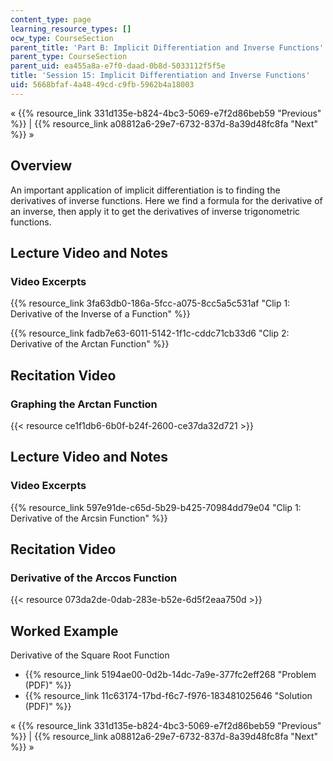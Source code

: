 ```yaml
---
content_type: page
learning_resource_types: []
ocw_type: CourseSection
parent_title: 'Part B: Implicit Differentiation and Inverse Functions'
parent_type: CourseSection
parent_uid: ea455a8a-e7f0-daad-0b8d-5033112f5f5e
title: 'Session 15: Implicit Differentiation and Inverse Functions'
uid: 5668bfaf-4a48-49cd-c9fb-5962b4a18003
---
```


« {{% resource_link 331d135e-b824-4bc3-5069-e7f2d86beb59 "Previous" %}} | {{% resource_link a08812a6-29e7-6732-837d-8a39d48fc8fa "Next" %}} »

Overview
--------

An important application of implicit differentiation is to finding the derivatives of inverse functions. Here we find a formula for the derivative of an inverse, then apply it to get the derivatives of inverse trigonometric functions.

Lecture Video and Notes
-----------------------

### Video Excerpts

{{% resource_link 3fa63db0-186a-5fcc-a075-8cc5a5c531af "Clip 1: Derivative of the Inverse of a Function" %}}

{{% resource_link fadb7e63-6011-5142-1f1c-cddc71cb33d6 "Clip 2: Derivative of the Arctan Function" %}}

Recitation Video
----------------

### Graphing the Arctan Function

{{< resource ce1f1db6-6b0f-b24f-2600-ce37da32d721 >}}

Lecture Video and Notes
-----------------------

### Video Excerpts

{{% resource_link 597e91de-c65d-5b29-b425-70984dd79e04 "Clip 1: Derivative of the Arcsin Function" %}}

Recitation Video
----------------

### Derivative of the Arccos Function

{{< resource 073da2de-0dab-283e-b52e-6d5f2eaa750d >}}

Worked Example
--------------

Derivative of the Square Root Function

*   {{% resource_link 5194ae00-0d2b-14dc-7a9e-377fc2eff268 "Problem (PDF)" %}}
*   {{% resource_link 11c63174-17bd-f6c7-f976-183481025646 "Solution (PDF)" %}}

« {{% resource_link 331d135e-b824-4bc3-5069-e7f2d86beb59 "Previous" %}} | {{% resource_link a08812a6-29e7-6732-837d-8a39d48fc8fa "Next" %}} »